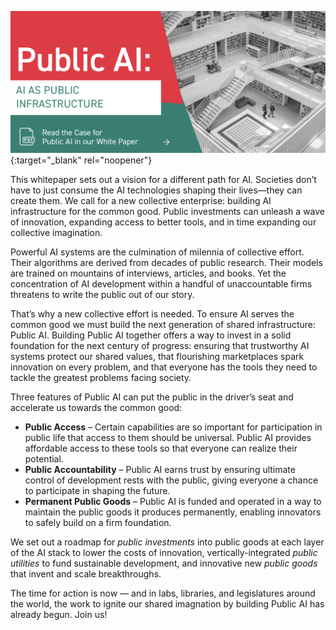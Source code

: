 
[![White Paper Available Now](../assets/whitepaper.png)](./PublicAIwhitepaper.pdf){:target="_blank" rel="noopener"}

This whitepaper sets out a vision for a different path for AI. Societies don’t have to just consume the AI technologies shaping their lives—they can create them. We call for a new collective enterprise: building AI infrastructure for the common good. Public investments can unleash a wave of innovation, expanding access to better tools, and in time expanding our collective imagination. 

Powerful AI systems are the culmination of milennia of collective effort. Their algorithms are derived from decades of public research. Their models are trained on mountains of interviews, articles, and books. Yet the concentration of AI development within a handful of unaccountable firms threatens to write the public out of our story.

That’s why a new collective effort is needed. To ensure AI serves the common good we must build the next generation of shared infrastructure: Public AI.
Building Public AI together offers a way to invest in a solid foundation for the next century of progress: ensuring that trustworthy AI systems protect our shared values, that flourishing marketplaces spark innovation on every problem, and that everyone has the tools they need to tackle the greatest problems facing society.

Three features of Public AI can put the public in the driver’s seat and accelerate us towards the common good:

* **Public Access** – Certain capabilities are so important for participation in public life that access
to them should be universal. Public AI provides affordable access to these tools so that everyone can realize their potential.
* **Public Accountability** – Public AI earns trust by ensuring ultimate control of development rests with the public, giving everyone a chance to participate in shaping the future.
* **Permanent Public Goods** – Public AI is funded and operated in a way to maintain the public goods it produces permanently, enabling innovators to safely build on a firm foundation.

We set out a roadmap for _public investments_ into public goods at each layer of the AI stack to lower the costs of innovation, vertically-integrated _public utilities_ to fund sustainable development, and innovative new _public goods_ that invent and scale breakthroughs.

The time for action is now — and in labs, libraries, and legislatures around the world, the work to ignite our shared imagnation by building Public AI has already begun. Join us!
